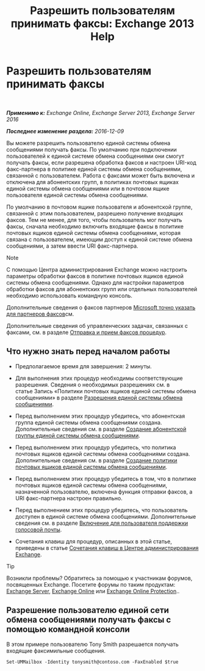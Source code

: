 ﻿---
title: 'Разрешить пользователям принимать факсы: Exchange 2013 Help'
TOCTitle: Разрешить пользователям принимать факсы
ms:assetid: a0505001-aac0-41ef-824f-76e5e56d7675
ms:mtpsurl: https://technet.microsoft.com/ru-ru/library/Bb201712(v=EXCHG.150)
ms:contentKeyID: 52059216
ms.date: 05/22/2018
mtps_version: v=EXCHG.150
ms.translationtype: MT
---

# Разрешить пользователям принимать факсы

 

_**Применимо к:** Exchange Online, Exchange Server 2013, Exchange Server 2016_

_**Последнее изменение раздела:** 2016-12-09_

Вы можете разрешить пользователю единой системы обмена сообщениями получать факсы. По умолчанию при подключении пользователей к единой системе обмена сообщениями они смогут получать факсы, если разрешена обработка факсов и настроен URI-код факс-партнера в политике единой системы обмена сообщениями, связанной с пользователем. Работа с факсами может быть включена и отключена для абонентских групп, в политиках почтовых ящиках единой системы обмена сообщениями или в почтовом ящике пользователя единой системы обмена сообщениями.

По умолчанию в почтовом ящике пользователя и абонентской группе, связанной с этим пользователем, разрешено получение входящих факсов. Тем не менее, для того, чтобы пользователь мог получать факсы, сначала необходимо включить входящие факсы в политике почтовых ящиков единой системы обмена сообщениями, которая связана с пользователем, имеющим доступ к единой системе обмена сообщениями, а затем ввести URI факс-партнера.

> [!NOTE]  
> С помощью Центра администрирования Exchange можно настроить параметры обработки факсов в политике почтовых ящиков единой системы обмена сообщениями. Однако для настройки параметров обработки факсов для абонентских групп или отдельных пользователей необходимо использовать командную консоль.


Дополнительные сведения о факсов партнеров [Microsoft точно указать для партнеров факсов](https://go.microsoft.com/fwlink/?linkid=190238)см.

Дополнительные сведения об управленческих задачах, связанных с факсами, см. в разделе [Отправка и прием факсов процедур](faxing-procedures-exchange-2013-help.md).

## Что нужно знать перед началом работы

  - Предполагаемое время для завершения: 2 минуты.

  - Для выполнения этих процедур необходимы соответствующие разрешения. Сведения о необходимых разрешениях см. в статье Запись «Политики почтовых ящиков единой системы обмена сообщениями» в разделе [Разрешения единой системы обмена сообщениями](unified-messaging-permissions-exchange-2013-help.md).

  - Перед выполнением этих процедур убедитесь, что абонентская группа единой системы обмена сообщениями создана. Дополнительные сведения см. в разделе [Создание абонентской группы единой системы обмена сообщениями](create-a-um-dial-plan-exchange-2013-help.md).

  - Перед выполнением этих процедур убедитесь, что политика почтовых ящиков единой системы обмена сообщениями создана. Дополнительные сведения см. в разделе [Создание политики почтовых ящиков единой системы обмена сообщениями](create-a-um-mailbox-policy-exchange-2013-help.md).

  - Перед выполнением этих процедур убедитесь в том, что в политике почтовых ящиков единой системы обмена сообщениями, назначенной пользователю, включена функция отправки факсов, а URI факс-партнера настроен правильно.

  - Перед выполнением этих процедур убедитесь, что пользователь доступен в единой системе обмена сообщениями. Дополнительные сведения см. в разделе [Включение для пользователя поддержки голосовой почты](enable-a-user-for-voice-mail-exchange-2013-help.md).

  - Сочетания клавиш для процедур, описанных в этой статье, приведены в статье [Сочетания клавиш в Центре администрирования Exchange](keyboard-shortcuts-in-the-exchange-admin-center-exchange-online-protection-help.md).

> [!TIP]  
> Возникли проблемы? Обратитесь за помощью к участникам форумов, посвященных Exchange. Посетите форумы по таким продуктам: <a href="https://go.microsoft.com/fwlink/p/?linkid=60612">Exchange Server</a>, <a href="https://go.microsoft.com/fwlink/p/?linkid=267542">Exchange Online</a> или <a href="https://go.microsoft.com/fwlink/p/?linkid=285351">Exchange Online Protection</a>..


## Разрешение пользователю единой сети обмена сообщениями получать факсы с помощью командной консоли

В этом примере пользователю Tony Smith разрешается получать входящие факсимильные сообщения.

    Set-UMMailbox -Identity tonysmith@contoso.com -FaxEnabled $true

